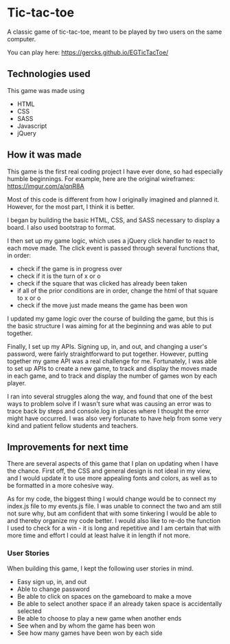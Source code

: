 
# Tic-tac-toe
A classic game of tic-tac-toe, meant to be played by two users on the same computer.

You can play here: https://gercks.github.io/EGTicTacToe/

## Technologies used
This game was made using
- HTML
- CSS
- SASS
- Javascript
- jQuery

## How it was made

This game is the first real coding project I have ever done, so had especially humble beginnings. For example, here are the original wireframes:
https://imgur.com/a/qnR8A

Most of this code is different from how I originally imagined and planned it. However, for the most part, I think it is better.

I began by building the basic HTML, CSS, and SASS necessary to display a board. I also used bootstrap to format. 

I then set up my game logic, which uses a jQuery click handler to react to each move made. The click event is passed through several functions that, in order:
  - check if the game is in progress over
  - check if it is the turn of x or o
  - check if the square that was clicked has already been taken
  - if all of the prior conditions are in order, change the html of that square to x or o
  - check if the move just made means the game has been won

I updated my game logic over the course of building the game, but this is the basic structure I was aiming for at the beginning and was able to put together.

Finally, I set up my APIs. Signing up, in, and out, and changing a user's password, were fairly straightforward to put together. However, putting together my game API was a real challenge for me. Fortunately, I was able to set up APIs to create a new game, to track and display the moves made in each game, and to track and display the number of games won by each player.

I ran into several struggles along the way, and found that one of the best ways to problem solve if I wasn't sure what was causing an error was to trace back by steps and console.log in places where I thought the error might have occurred. I was also very fortunate to have help from some very kind and patient fellow students and teachers.

## Improvements for next time

There are several aspects of this game that I plan on updating when I have the chance. First off, the CSS and general design is not ideal in my view, and I would update it to use more appealing fonts and colors, as well as to be formatted in a more cohesive way.

As for my code, the biggest thing I would change would be to connect my index.js file to my events.js file. I was unable to connect the two and am still not sure why, but am confident that with some tinkering I would be able to and thereby organize my code better. I would also like to re-do the function I used to check for a win - it is long and repetitive and I am certain that with more time and effort I could at least halve it in length if not more.

### User Stories

When building this game, I kept the following user stories in mind.

- Easy sign up, in, and out
- Able to change password
- Be able to click on spaces on the gameboard to make a move
- Be able to select another space if an already taken space is accidentally selected
- Be able to choose to play a new game when another ends
- See when and by whom the game has been won
- See how many games have been won by each side
